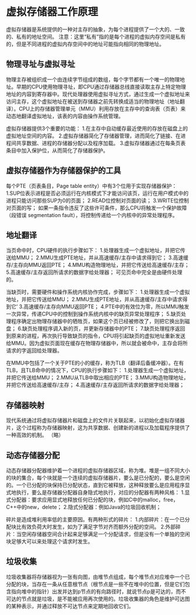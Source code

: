 # 虚拟存储器工作原理

虚拟存储器是系统提供的一种对主存的抽象，为每个进程提供了一个大的、一致的、私有的地址空间。
注意：这里“私有”指的是每个进程的虚拟内存空间是私有的，但是不同进程的虚拟内存空间中的地址可能指向相同的物理地址。

## 物理寻址与虚拟寻址
物理主存被组织成一个由连续字节组成的数组，每个字节都有一个唯一的物理地址。早期的CPU使用物理寻址，即CPU通过存储器总线直接读取主存上特定物理地址的内容到寄存器中。现代处理器使用虚拟寻址方式，通过生成一个虚拟地址来访问主存，这个虚拟地址在被送到存储器之前先转换成适当的物理地址（地址翻译）。CPU上的存储器管理单元（MMU）利用存放在主存中的查询表（页表）来动态地翻译虚拟地址，该表的内容由操作系统管理。

虚拟存储器提供3个重要的功能：
1.在主存中自动缓存最近使用的存放在磁盘上的虚拟地址空间的内容。
2.虚拟存储器简化了存储器管理，进而简化了链接、在进程间共享数据、进程的存储器分配以及程序加载。
3.虚拟存储器通过在每条页表条目中加入保护位，从而简化了存储器保护。


## 虚拟存储器作为存储器保护的工具
每个PTE（页表条目，Page table entity）中有3个位用于实现存储器保护：
1.SUP位表示进程是否必须运行在内核模式下才能访问该页，运行在用户模式中的进程只能访问那些SUP为0的页面；
2.READ位控制对页面的读；
3.WRITE位控制对页面的写；
如果一条指令违反了这些许可条件，那么CPU将触发一个保护故障（段错误 segmentation fault），将控制传递给一个内核中的异常处理程序。


## 地址翻译
当页命中时，CPU硬件的执行步骤如下：
1.处理器生成一个虚拟地址，并把它传送给MMU；
2.MMU生成PTE地址，并从高速缓存/主存中请求得到它；
3.高速缓存/主存向MMU返回PTE；
4.MMU构造物理地址，并把它传送给高速缓存/主存；
5.高速缓存/主存返回所请求的数据字给处理器；
可见页命中完全是由硬件处理的。

当缺页时，需要硬件和操作系统内核协作完成，步骤如下：
1.处理器生成一个虚拟地址，并把它传送给MMU；
2.MMU生成PTE地址，并从高速缓存/主存中请求得到它’
3.高速缓存/主存向MMU返回PTE；
4.PTE中的有效位为零，所以MMU触发一次异常，传递CPU中的控制到操作系统内核中的缺页异常处理程序；
5.缺页处理程序确定出物理存储器中的牺牲页，如果这个页已经被修改了，则把它换出到磁盘；
6.缺页处理程序调入新的页，并更新存储器中的PTE；
7.缺页处理程序返回到原来的进程，再次执行导致缺页的指令，CPU将引起缺页的虚拟地址重新发送给MMU。因为虚拟页面现在缓存在物理存储器中，所以就会被命中，主存会将所请求的字返回给处理器。

在MMU中包括了一个关于PTE的小的缓存，称为TLB（翻译后备缓冲器）。在有TLB，且TLB命中的情况下，CPU的执行步骤如下：
1.处理器生成一个虚拟地址，并把它传送给MMU；
2.MMU从TLB中取出相应的PTE；
3.MMU构造物理地址，并把它传送给高速缓存/主存；
4.高速缓存/主存返回所请求的数据字给处理器；


## 存储器映射
现代系统通过将虚拟存储器片和磁盘上的文件片关联起来，以初始化虚拟存储器片，这个过程称为存储器映射，这为共享数据、创建新的进程以及加载程序提供了一种高效的机制。
（略）

## 动态存储器分配
动态存储器分配器维护着一个进程的虚拟存储器区域，称为堆。堆是一组不同大小的块的集合，每个块就是一个连续的虚拟存储器片，要么是已分配的，要么是空闲的。一个已分配的块保持已分配状态，直到它被释放，这种释放要么是应用程序显式地执行，要么是存储器分配器自身隐式地执行，对应的分配器有两种风格：
1.显式分配器：要求应用显式地释放任何已分配的块，例如C中的malloc，free，C++中的new，delete；
2.隐式分配器：例如Java的垃圾回收机制；

碎片是造成堆利用率低的主要原因。有两种形式的碎片：
1.内部碎片：在一个已分配块比有效负荷大时发生，如为了满足字节对齐而额外分配的空间。
2.外部碎片：当空闲存储器空间合计起来足够满足一个分配请求，但是没有一个单独的空闲块足够大可以来处理这个请求时发生。

## 垃圾收集
垃圾收集器将存储器视为一张有向图，由堆节点组成，每个堆节点对应堆中一个已分配的块，当存在一条从任意根节点（根节点是一些不在堆中的位置，但是它们包含指向堆中的指针）出发并达到p节点的有向路径时，就说节点p是可达的，而不可达的节点就是垃圾，是不能被应用再次使用的。垃圾收集器的角色是维护可达图的某种表示，并通过释放不可达节点来定期地回收它们。